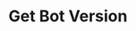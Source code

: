 ---
title: Get Bot Version
excerpt: Get a specific version of a bot
api:
  file: botpress-api.json
  operationId: getBotVersion
deprecated: false
hidden: false
metadata:
  title: ''
  description: ''
  robots: index
next:
  description: ''
---